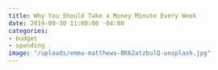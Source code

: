 ```yaml
---
title: Why You Should Take a Money Minute Every Week
date: 2019-09-30 11:00:00 -04:00
categories:
- budget
- spending
image: "/uploads/emma-matthews-8K62atzbulQ-unsplash.jpg"
---
```


